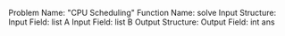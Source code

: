 Problem Name: "CPU Scheduling"
Function Name: solve
Input Structure:
Input Field: list<int> A
Input Field: list<int> B
Output Structure:
Output Field: int ans
